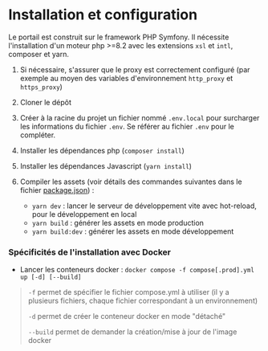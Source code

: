 # Installation et configuration

Le portail est construit sur le framework PHP Symfony. Il nécessite l'installation d'un moteur php >=8.2 avec les extensions `xsl` et `intl`, composer et yarn.

1. Si nécessaire, s'assurer que le proxy est correctement configuré (par exemple au moyen des variables d'environnement `http_proxy` et `https_proxy`)

2. Cloner le dépôt

3. Créer à la racine du projet un fichier nommé `.env.local` pour surcharger les informations du fichier `.env`. Se référer au fichier `.env` pour le compléter.

4. Installer les dépendances php (`composer install`)

5. Installer les dépendances Javascript (`yarn install`)

6. Compiler les assets (voir détails des commandes suivantes dans le fichier [package.json](./../../package.json)) :
    - `yarn dev` : lancer le serveur de développement vite avec hot-reload, pour le développement en local
    - `yarn build` : générer les assets en mode production
    - `yarn build:dev` : générer les assets en mode développement

### Spécificités de l'installation avec Docker

- Lancer les conteneurs docker : `docker compose -f compose[.prod].yml up [-d] [--build]`

> `-f` permet de spécifier le fichier compose.yml à utiliser (il y a plusieurs fichiers, chaque fichier correspondant à un environnement)
>
> `-d` permet de créer le conteneur docker en mode "détaché"
>
> `--build` permet de demander la création/mise à jour de l'image docker
